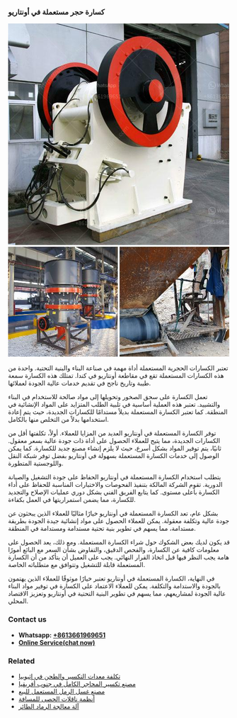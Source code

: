 <h3>كسارة حجر مستعملة في أونتاريو</h3><img src='1701853150.jpg' alt=''><p>تعتبر الكسارات الحجرية المستعملة أداة مهمة في صناعة البناء والبنية التحتية. واحدة من هذه الكسارات المستعملة تقع في مقاطعة أونتاريو في كندا. تمتلك هذه الكسارة سمعة طيبة وتاريخ ناجح في تقديم خدمات عالية الجودة لعملائها.</p><p>تعمل الكسارة على سحق الصخور وتحويلها إلى مواد صالحة للاستخدام في البناء والتشييد. تعتبر هذه العملية أساسية في تلبية الطلب المتزايد على المواد الإنشائية في المنطقة. كما تعتبر الكسارة المستعملة بديلاً مستدامًا للكسارات الجديدة، حيث يتم إعادة استخدامها بدلاً من التخلص منها بالكامل.</p><p>توفر الكسارة المستعملة في أونتاريو العديد من المزايا للعملاء. أولاً، تكلفتها أقل من الكسارات الجديدة، مما يتيح للعملاء الحصول على أداة ذات جودة عالية بسعر معقول. ثانيًا، يتم توفير المواد بشكل أسرع، حيث لا يلزم إنشاء مصنع جديد للكسارة. كما يمكن الوصول إلى خدمات الكسارة المستعملة بسهولة في أونتاريو بفضل توفر شبكة النقل واللوجستية المتطورة.</p><p>يتطلب استخدام الكسارة المستعملة في أونتاريو الحفاظ على جودة التشغيل والصيانة الدورية. تقوم الشركة المالكة بتنفيذ الفحوصات والاختبارات المناسبة للحفاظ على أداء الكسارة بأعلى مستوى. كما يتابع الفريق الفني بشكل دوري عمليات الإصلاح والتجديد للكسارة، مما يضمن استمراريتها في العمل بكفاءة.</p><p>بشكل عام، تعد الكسارة المستعملة في أونتاريو خيارًا مثاليًا للعملاء الذين يبحثون عن جودة عالية وتكلفة معقولة. يمكن للعملاء الحصول على مواد إنشائية جيدة الجودة بطريقة مستدامة، مما يسهم في تطوير بنية تحتية مستدامة ومستدامة في المنطقة.</p><p>قد يكون لديك بعض الشكوك حول شراء الكسارة المستعملة. ومع ذلك، يعد الحصول على معلومات كافية عن الكسارة، والفحص الدقيق، والتفاوض بشأن السعر مع البائع أمورًا هامة يجب النظر فيها قبل اتخاذ القرار النهائي. يجب على العميل أن يتأكد من أن الكسارة المستعملة قابلة للتشغيل وتتوافق مع متطلباته الخاصة.</p><p>في النهاية، الكسارة المستعملة في أونتاريو تعتبر خيارًا موثوقًا للعملاء الذين يهتمون بالجودة والاستدامة والتكلفة. يمكن للعملاء الاعتماد على الكسارة في توفير مواد البناء عالية الجودة لمشاريعهم، مما يسهم في تطوير البنية التحتية في أونتاريو وتعزيز الاقتصاد المحلي.</p><h3>Contact us</h3><ul><li><strong>Whatsapp:&nbsp;<a href="https://wa.me/8613661969651">+8613661969651</a></strong></li><li><a href="https://swt.shibang-china.com/?git&amp;zhl&amp;كسارة حجر مستعملة في أونتاريو"><strong>Online Service(chat now)</strong></a></li></ul><h3>Related</h3><ul><li><a href='تكلفة معدات التكسير والطحن في إثيوبيا.md'>تكلفة معدات التكسير والطحن في إثيوبيا</a></li><li><a href='مصنع تكسير المحاجر الكامل في جنوب أفريقيا.md'>مصنع تكسير المحاجر الكامل في جنوب أفريقيا</a></li><li><a href='مصنع غسل الرمل المستعمل للبيع.md'>مصنع غسل الرمل المستعمل للبيع</a></li><li><a href='أنظمة ناقلات الحصى للمسافة.md'>أنظمة ناقلات الحصى للمسافة</a></li><li><a href='آلة معالجة الرماد الطائر.md'>آلة معالجة الرماد الطائر</a></li></ul>